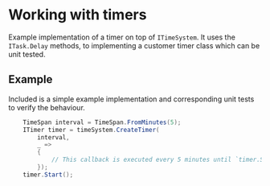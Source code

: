 # Working with timers
Example implementation of a timer on top of `ITimeSystem`. It uses the `ITask.Delay` methods, to implementing a customer timer class which can be unit tested.

## Example
Included is a simple example implementation and corresponding unit tests to verify the behaviour.

```csharp
    TimeSpan interval = TimeSpan.FromMinutes(5);
    ITimer timer = timeSystem.CreateTimer(
        interval,
        _ =>
        {
            // This callback is executed every 5 minutes until `timer.Stop()` is called.
        });
    timer.Start();
```
